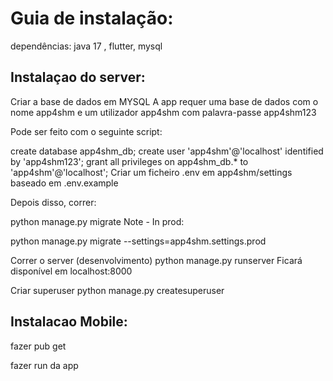 # Guia de instalação:

dependências:
java 17 , flutter, mysql

## Instalaçao do server:

Criar a base de dados em MYSQL
A app requer uma base de dados com o nome app4shm e um utilizador app4shm com palavra-passe app4shm123

Pode ser feito com o seguinte script:

create database app4shm_db;
create user 'app4shm'@'localhost' identified by 'app4shm123';
grant all privileges on app4shm_db.* to 'app4shm'@'localhost';
Criar um ficheiro .env em app4shm/settings baseado em .env.example

Depois disso, correr:

python manage.py migrate
Note - In prod:

python manage.py migrate --settings=app4shm.settings.prod

Correr o server (desenvolvimento)
python manage.py runserver
Ficará disponível em localhost:8000

Criar superuser
python manage.py createsuperuser

## Instalacao Mobile:

fazer pub get

fazer run da app
